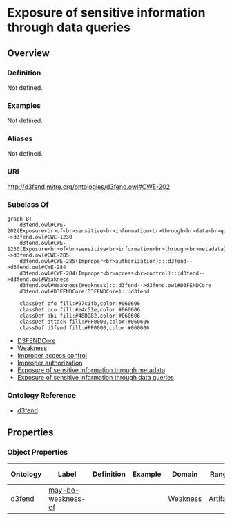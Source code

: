 # Exposure of sensitive information through data queries

## Overview

### Definition
Not defined.

### Examples
Not defined.

### Aliases
Not defined.

### URI
http://d3fend.mitre.org/ontologies/d3fend.owl#CWE-202

### Subclass Of
```mermaid
graph BT
    d3fend.owl#CWE-202(Exposure<br>of<br>sensitive<br>information<br>through<br>data<br>queries):::d3fend-->d3fend.owl#CWE-1230
    d3fend.owl#CWE-1230(Exposure<br>of<br>sensitive<br>information<br>through<br>metadata):::d3fend-->d3fend.owl#CWE-285
    d3fend.owl#CWE-285(Improper<br>authorization):::d3fend-->d3fend.owl#CWE-284
    d3fend.owl#CWE-284(Improper<br>access<br>control):::d3fend-->d3fend.owl#Weakness
    d3fend.owl#Weakness(Weakness):::d3fend-->d3fend.owl#D3FENDCore
    d3fend.owl#D3FENDCore(D3FENDCore):::d3fend
    
    classDef bfo fill:#97c1fb,color:#060606
    classDef cco fill:#e4c51e,color:#060606
    classDef abi fill:#48DD82,color:#060606
    classDef attack fill:#FF0000,color:#060606
    classDef d3fend fill:#FF0000,color:#060606
```

- [D3FENDCore](/docs/ontology/reference/model/D3FENDCore/D3FENDCore.md)
- [Weakness](/docs/ontology/reference/model/D3FENDCore/Weakness/Weakness.md)
- [Improper access control](/docs/ontology/reference/model/D3FENDCore/Weakness/Improper%20access%20control/Improper%20access%20control.md)
- [Improper authorization](/docs/ontology/reference/model/D3FENDCore/Weakness/Improper%20access%20control/Improper%20authorization/Improper%20authorization.md)
- [Exposure of sensitive information through metadata](/docs/ontology/reference/model/D3FENDCore/Weakness/Improper%20access%20control/Improper%20authorization/Exposure%20of%20sensitive%20information%20through%20metadata/Exposure%20of%20sensitive%20information%20through%20metadata.md)
- [Exposure of sensitive information through data queries](/docs/ontology/reference/model/D3FENDCore/Weakness/Improper%20access%20control/Improper%20authorization/Exposure%20of%20sensitive%20information%20through%20metadata/Exposure%20of%20sensitive%20information%20through%20data%20queries/Exposure%20of%20sensitive%20information%20through%20data%20queries.md)


### Ontology Reference
- [d3fend](http://d3fend.mitre.org/ontologies/d3fend.owl#)

## Properties
### Object Properties
| Ontology | Label | Definition | Example | Domain | Range | Inverse Of |
|----------|-------|------------|---------|--------|-------|------------|
| d3fend | [may-be-weakness-of](http://d3fend.mitre.org/ontologies/d3fend.owl#may-be-weakness-of) |  |  | [Weakness](/docs/ontology/reference/model/D3FENDCore/Weakness/Weakness.md) | [Artifact](/docs/ontology/reference/model/D3FENDCore/Artifact/Artifact.md) | [may-have-weakness](http://d3fend.mitre.org/ontologies/d3fend.owl#may-have-weakness) |

